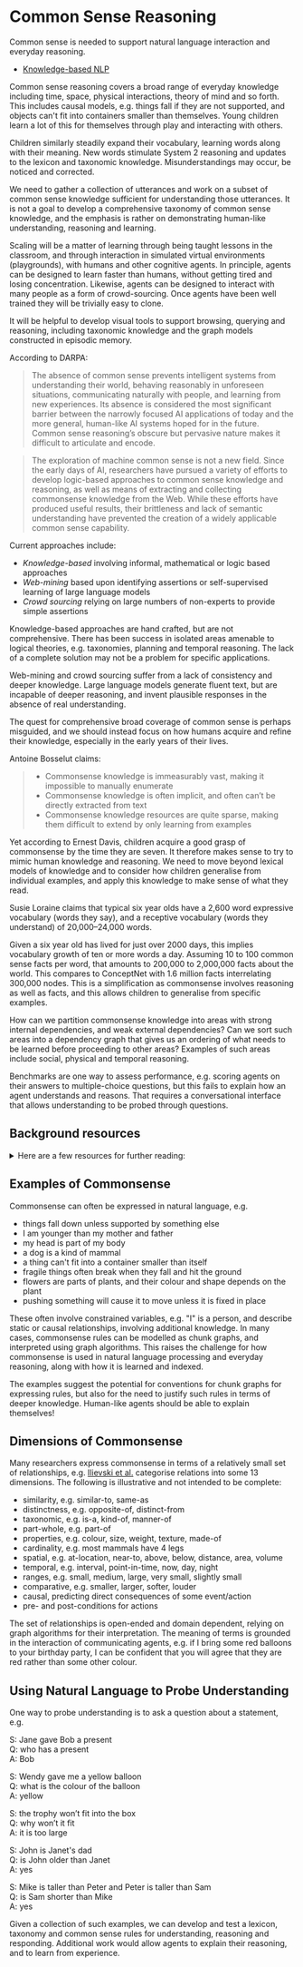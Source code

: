# Common Sense Reasoning

Common sense is needed to support natural language interaction and everyday reasoning.

* [Knowledge-based NLP](knowledge-based-nlp.md)

Common sense reasoning covers a broad range of everyday knowledge including time, space, physical interactions, theory of mind and so forth. This includes causal models, e.g. things fall if they are not supported, and objects can't fit into containers smaller than themselves. Young children learn a lot of this for themselves through play and interacting with others.

Children similarly steadily expand their vocabulary, learning words along with their meaning. New words stimulate System 2 reasoning and updates to the lexicon and taxonomic knowledge. Misunderstandings may occur, be noticed and corrected.

We need to gather a collection of utterances and work on a subset of common sense knowledge sufficient for understanding those utterances. It is not a goal to develop a comprehensive taxonomy of common sense knowledge, and the emphasis is rather on demonstrating human-like understanding, reasoning and learning.

Scaling will be a matter of learning through being taught lessons in the classroom, and through interaction in simulated virtual environments (playgrounds), with humans and other cognitive agents. In principle, agents can be designed to learn faster than humans, without getting tired and losing concentration. Likewise, agents can be designed to interact with many people as a form of crowd-sourcing. Once agents have been well trained they will be trivially easy to clone.

It will be helpful to develop visual tools to support browsing, querying and reasoning, including taxonomic knowledge and the graph models constructed in episodic memory.

According to DARPA:

> The absence of common sense prevents intelligent systems from understanding their world, behaving reasonably in unforeseen situations, communicating naturally with people, and learning from new experiences. Its absence is considered the most significant barrier between the narrowly focused AI applications of today and the more general, human-like AI systems hoped for in the future. Common sense reasoning’s obscure but pervasive nature makes it difficult to articulate and encode.

> The exploration of machine common sense is not a new field. Since the early days of AI, researchers have pursued a variety of efforts to develop logic-based approaches to common sense knowledge and reasoning, as well as means of extracting and collecting commonsense knowledge from the Web. While these efforts have produced useful results, their brittleness and lack of semantic understanding have prevented the creation of a widely applicable common sense capability.

Current approaches include:

* _Knowledge-based_ involving informal, mathematical or logic based approaches
* _Web-mining_ based upon identifying assertions or self-supervised learning of large language models
* _Crowd sourcing_ relying on large numbers of non-experts to provide simple assertions

Knowledge-based approaches are hand crafted, but are not comprehensive. There has been success in isolated areas amenable to logical theories, e.g. taxonomies, planning and temporal reasoning. The lack of a complete solution may not be a problem for specific applications.

Web-mining and crowd sourcing suffer from a lack of consistency and deeper knowledge. Large language models generate fluent text, but are incapable of deeper reasoning, and invent plausible responses in the absence of real understanding.

The quest for comprehensive broad coverage of common sense is perhaps misguided, and we should instead focus on how humans acquire and refine their knowledge, especially in the early years of their lives.

Antoine Bosselut claims:

> * Commonsense knowledge is immeasurably vast, making it impossible to manually enumerate
> * Commonsense knowledge is often implicit, and often can’t be directly extracted from text
> * Commonsense knowledge resources are quite sparse, making them difficult to extend by only learning from examples
   
Yet according to Ernest Davis, children acquire a good grasp of commonsense by the time they are seven. It therefore makes sense to try to mimic human knowledge and reasoning. We need to move beyond lexical models of knowledge and to consider how children generalise from individual examples, and apply this knowledge to make sense of what they read.
   
Susie Loraine claims that typical six year olds have a 2,600 word expressive vocabulary (words they say), and a receptive vocabulary (words they understand) of 20,000–24,000 words.

Given a six year old has lived for just over 2000 days, this implies vocabulary growth of ten or more words a day.  Assuming 10 to 100 common sense facts per word, that amounts to 200,000 to 2,000,000 facts about the world. This compares to ConceptNet with 1.6 million facts interrelating 300,000 nodes. This is a simplification as commonsense involves reasoning as well as facts, and this allows children to generalise from specific examples.
   
How can we partition commonsense knowledge into areas with strong internal dependencies, and weak external dependencies? Can we sort such areas into a dependency graph that gives us an ordering of what needs to be learned before proceeding to other areas? Examples of such areas include social, physical and temporal reasoning.
   
Benchmarks are one way to assess performance, e.g. scoring agents on their answers to multiple-choice questions, but this fails to explain how an agent understands and reasons. That requires a conversational interface that allows understanding to be probed through questions.

## Background resources
<details>
   <summary>Here are a few resources for further reading:</summary>

* [DARPA Machine Common Sense (MCS) Program](https://www.darpa.mil/program/machine-common-sense) which seeks to address the challenge of machine common sense by pursuing two broad strategies. Both envision machine common sense as a computational service, or as machine commonsense services. The first strategy aims to create a service that learns from experience, like a child, to construct computational models that mimic the core domains of child cognition for objects (intuitive physics), agents (intentional actors), and places (spatial navigation). The second strategy seeks to develop a service that learns from reading the Web, like a research librarian, to construct a commonsense knowledge repository capable of answering natural language and image-based questions about commonsense phenomena.
* [Commonsense Reasoning and Commonsense Knowledge in Artificial Intelligence](https://cacm.acm.org/magazines/2015/9/191169-commonsense-reasoning-and-commonsense-knowledge-in-artificial-intelligence/fulltext), an ACM review article from 2015 by Ernest Davis and Gary Marcus
* [ACL 2020 Commonsense Tutorial](https://homes.cs.washington.edu/~msap/acl2020-commonsense/) which provides a survey of work on applying language models such as BERT and GPT-3 to commonsense, noting that language models mostly pick up lexical cues, and that no model actually solves commonsense reasoning to date. Language models lack an understanding of some of the most basic physical properties of the world. 
* [WebChild](http://gerard.demelo.org/papers/csk-webchild.pdf), automatically constructed commonsense knowledgebase extracted by crawling web text collections, using semisupervised learning to classify word senses according to WordNet senses.
* [ATOMIC](https://arxiv.org/abs/1811.00146) knowledgebase describing cause and effect of everyday situations. ATOMIC focuses on inferential knowledge organized as typed if-then relations with variables (e.g., "if X pays Y a compliment, then Y will likely return the compliment").
* [WordNet](https://wordnet.princeton.edu) which is a lexicon that includes a limited taxonomy of word senses.
* [COCA](https://www.english-corpora.org/coca/), a corpus of contemporary American English including word stems and part of speech tags
* [BNC](http://www.natcorp.ox.ac.uk), a corpus of contemporary British English including word stems and part of speech tags
* [Linguistics in the age of AI](https://direct.mit.edu/books/book/5042/Linguistics-for-the-Age-of-AI) by Marjorie McShane and Sergei Nirenburg, Cognitive Science Department at Rensselaer Polytechnic Institute.
* [ConceptNet](https://en.m.wikipedia.org/wiki/ConceptNet) is a [crowd sourced semantic network](https://github.com/commonsense/conceptnet) now hosted on GitHub. [ConceptNet5](https://github.com/commonsense/conceptnet5) is multilingual and based on [34 relationships](https://github.com/commonsense/conceptnet5/wiki/Relations).
* [Event2Mind](https://github.com/uwnlp/event2mind), a crowdsourced corpus of 25,000 event phrases covering a diverse range of everyday events and situations. The training and test data are given as comma separated values.
* [Dimensions of Commonsense Knowledge](https://arxiv.org/abs/2101.04640), a survey of popular commonsense sources and consolidation into 13 knowledge dimensions and a large combined graph CSKG (a 1GB tab separated value file).
* [Rainbow: a commonsense reasoning benchmark](https://allenai.org/data/rainbow) spanning both social and physical common sense. Rainbow brings together 6 existing commonsense reasoning tasks: aNLI, Cosmos QA, HellaSWAG, Physical IQa, Social IQa, and WinoGrande. Modelers are challenged to develop techniques which capture world knowledge that helps solve this broad suite of tasks.
* [NLP Progress repository](http://nlpprogress.com/english/common_sense.html), including the Winograd Schema Challenge, a dataset for common sense reasoning. It lists questions that require the resolution of anaphora: the system must identify the antecedent of an ambiguous pronoun in a statement. Models are evaluated based on accuracy. Here is an example:

    *The trophy doesn’t fit in the suitcase because it is too big.*<br>
What is too big? Answer 0: the trophy. Answer 1: the suitcase

* [Bloom's taxonomy for educational goals](https://cft.vanderbilt.edu/guides-sub-pages/blooms-taxonomy/), this has the potential for use in distinguishing different kinds of knowledge and cognitive processes.  A revised taxonomy uses the following terms for six cognitive processes: remember, understand, apply, analyse, evaluate and create. The authors further provide a taxonomy of the types of knowledge used in cognition: factual, conceptual, procedural, and metacognitive. See Mary Forrehand's [guide to the revised edition](https://cft.vanderbilt.edu/wp-content/uploads/sites/59/BloomsTaxonomy-mary-forehand.pdf).

    <p align="center"><img alt="Bloom's taxonomy" src="https://cdn.vanderbilt.edu/vu-wp0/wp-content/uploads/sites/59/2019/03/27124326/Blooms-Taxonomy.jpg" width="70%"><br>
   <em>Courtesy of Vanderbilt University Center for Teaching</em></p>
</details>

## Examples of Commonsense

Commonsense can often be expressed in natural language, e.g.

* things fall down unless supported by something else
* I am younger than my mother and father
* my head is part of my body
* a dog is a kind of mammal
* a thing can't fit into a container smaller than itself
* fragile things often break when they fall and hit the ground
* flowers are parts of plants, and their colour and shape depends on the plant
* pushing something will cause it to move unless it is fixed in place

These often involve constrained variables, e.g. "I" is a person, and describe static or causal relationships, involving additional knowledge. In many cases, commonsense rules can be modelled as chunk graphs, and interpreted using graph algorithms. This raises the challenge for how commonsense is used in natural language processing and everyday reasoning, along with how it is learned and indexed.

The examples suggest the potential for conventions for chunk graphs for expressing rules, but also for the need to justify such rules in terms of deeper knowledge. Human-like agents should be able to explain themselves!

## Dimensions of Commonsense

Many researchers express commonsense in terms of a relatively small set of relationships, e.g. [Ilievski et al.](https://arxiv.org/pdf/2101.04640.pdf) categorise relations into some 13 dimensions. The following is illustrative and not intended to be complete:

* similarity, e.g. similar-to, same-as
* distinctness, e.g. opposite-of, distinct-from
* taxonomic, e.g. is-a, kind-of, manner-of
* part-whole, e.g. part-of
* properties, e.g. colour, size, weight, texture, made-of
* cardinality, e.g. most mammals have 4 legs
* spatial, e.g. at-location, near-to, above, below, distance, area, volume
* temporal, e.g. interval, point-in-time, now, day, night
* ranges, e.g. small, medium, large, very small, slightly small
* comparative, e.g. smaller, larger, softer, louder
* causal, predicting direct consequences of some event/action
* pre- and post-conditions for actions

The set of relationships is open-ended and domain dependent, relying on graph algorithms for their interpretation. The meaning of terms is grounded in the interaction of communicating agents, e.g. if I bring some red balloons to your birthday party, I can be confident that you will agree that they are red rather than some other colour.

## Using Natural Language to Probe Understanding

One way to probe understanding is to ask a question about a statement, e.g.

S: Jane gave Bob a present<br>
Q: who has a present<br>
A: Bob

S: Wendy gave me a yellow balloon<br>
Q: what is the colour of the balloon<br>
A: yellow

S: the trophy won’t fit into the box<br>
Q: why won’t it fit<br>
A: it is too large

S: John is Janet's dad<br>
Q: is John older than Janet<br>
A: yes

S: Mike is taller than Peter and Peter is taller than Sam<br>
Q: is Sam shorter than Mike<br>
A: yes

Given a collection of such examples, we can develop and test a lexicon, taxonomy and common sense rules for understanding, reasoning and responding. Additional work would allow agents to explain their reasoning, and to learn from experience.
